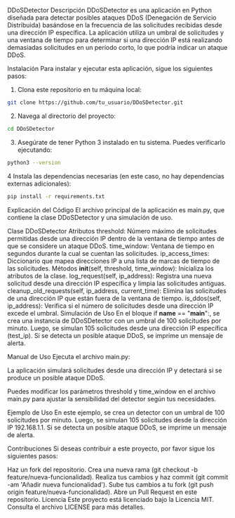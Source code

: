 DDoSDetector
Descripción
DDoSDetector es una aplicación en Python diseñada para detectar posibles ataques DDoS (Denegación de Servicio Distribuida) basándose en la frecuencia de las solicitudes recibidas desde una dirección IP específica. La aplicación utiliza un umbral de solicitudes y una ventana de tiempo para determinar si una dirección IP está realizando demasiadas solicitudes en un período corto, lo que podría indicar un ataque DDoS.

Instalación
Para instalar y ejecutar esta aplicación, sigue los siguientes pasos:

1. Clona este repositorio en tu máquina local:
```bash
git clone https://github.com/tu_usuario/DDoSDetector.git
```
2. Navega al directorio del proyecto:
```bash
cd DDoSDetector
```
3. Asegúrate de tener Python 3 instalado en tu sistema. Puedes verificarlo ejecutando:
```bash
python3 --version
```
4 Instala las dependencias necesarias (en este caso, no hay dependencias externas adicionales):
```bash
pip install -r requirements.txt
```

Explicación del Código
El archivo principal de la aplicación es main.py, que contiene la clase DDoSDetector y una simulación de uso.

Clase DDoSDetector
Atributos
threshold: Número máximo de solicitudes permitidas desde una dirección IP dentro de la ventana de tiempo antes de que se considere un ataque DDoS.
time_window: Ventana de tiempo en segundos durante la cual se cuentan las solicitudes.
ip_access_times: Diccionario que mapea direcciones IP a una lista de marcas de tiempo de las solicitudes.
Métodos
__init__(self, threshold, time_window): Inicializa los atributos de la clase.
log_request(self, ip_address): Registra una nueva solicitud desde una dirección IP específica y limpia las solicitudes antiguas.
cleanup_old_requests(self, ip_address, current_time): Elimina las solicitudes de una dirección IP que están fuera de la ventana de tiempo.
is_ddos(self, ip_address): Verifica si el número de solicitudes desde una dirección IP excede el umbral.
Simulación de Uso
En el bloque if __name__ == "__main__":, se crea una instancia de DDoSDetector con un umbral de 100 solicitudes por minuto. Luego, se simulan 105 solicitudes desde una dirección IP específica (test_ip). Si se detecta un posible ataque DDoS, se imprime un mensaje de alerta.

Manual de Uso
Ejecuta el archivo main.py:

La aplicación simulará solicitudes desde una dirección IP y detectará si se produce un posible ataque DDoS.

Puedes modificar los parámetros threshold y time_window en el archivo main.py para ajustar la sensibilidad del detector según tus necesidades.

Ejemplo de Uso
En este ejemplo, se crea un detector con un umbral de 100 solicitudes por minuto. Luego, se simulan 105 solicitudes desde la dirección IP 192.168.1.1. Si se detecta un posible ataque DDoS, se imprime un mensaje de alerta.

Contribuciones
Si deseas contribuir a este proyecto, por favor sigue los siguientes pasos:

Haz un fork del repositorio.
Crea una nueva rama (git checkout -b feature/nueva-funcionalidad).
Realiza tus cambios y haz commit (git commit -am 'Añadir nueva funcionalidad').
Sube tus cambios a tu fork (git push origin feature/nueva-funcionalidad).
Abre un Pull Request en este repositorio.
Licencia
Este proyecto está licenciado bajo la Licencia MIT. Consulta el archivo LICENSE para más detalles.